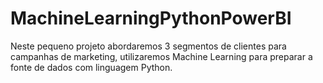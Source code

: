 # MachineLearningPythonPowerBI
 Neste pequeno projeto abordaremos 3 segmentos de clientes para campanhas de marketing, utilizaremos Machine Learning para preparar a fonte de dados com linguagem Python. 
